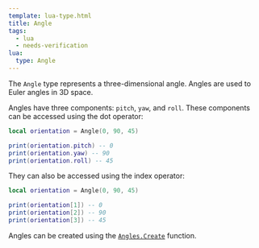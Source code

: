 ```yaml
---
template: lua-type.html
title: Angle
tags:
  - lua
  - needs-verification
lua:
  type: Angle
---
```


The `Angle` type represents a three-dimensional angle. Angles are used to
Euler angles in 3D space.

Angles have three components: `pitch`, `yaw`, and `roll`. These components can
be accessed using the dot operator:

```lua
local orientation = Angle(0, 90, 45)

print(orientation.pitch) -- 0
print(orientation.yaw) -- 90
print(orientation.roll) -- 45
```

They can also be accessed using the index operator:

```lua
local orientation = Angle(0, 90, 45)

print(orientation[1]) -- 0
print(orientation[2]) -- 90
print(orientation[3]) -- 45
```

Angles can be created using the [`Angles.Create`](libraries/Angles/Create.md)
function.
